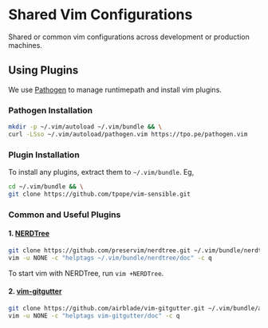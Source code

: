 # Shared Vim Configurations

Shared or common vim configurations across development or production machines.


## Using Plugins

We use [Pathogen](https://github.com/tpope/vim-pathogen) to manage runtimepath and install vim plugins.


### Pathogen Installation

```bash
mkdir -p ~/.vim/autoload ~/.vim/bundle && \
curl -LSso ~/.vim/autoload/pathogen.vim https://tpo.pe/pathogen.vim
```

### Plugin Installation

To install any plugins, extract them to `~/.vim/bundle`. Eg,

```bash
cd ~/.vim/bundle && \
git clone https://github.com/tpope/vim-sensible.git
```

### Common and Useful Plugins

#### 1. [NERDTree](https://github.com/preservim/nerdtree)

```bash
git clone https://github.com/preservim/nerdtree.git ~/.vim/bundle/nerdtree && \
vim -u NONE -c "helptags ~/.vim/bundle/nerdtree/doc" -c q
```

To start vim with NERDTree, run `vim +NERDTree`.

#### 2. [vim-gitgutter](https://github.com/airblade/vim-gitgutter)

```bash
git clone https://github.com/airblade/vim-gitgutter.git ~/.vim/bundle/airblade && \
vim -u NONE -c "helptags vim-gitgutter/doc" -c q
```
